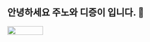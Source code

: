 ## 안녕하세요 주노와 디증이 입니다. 👀

<div style="display: flex; align-items: center;">
    <img src="https://velog.velcdn.com/images/teo/post/8727d6cb-c9d5-4a9c-9efb-6b908214cf16/image.png" style="width: 40%; height: auto;" />
<!--     <img src="https://github-readme-stats.vercel.app/api?username=dijeungi&show_icons=true" style="width: 50%; height: auto; margin-right: 10px;" /> -->
</div>
